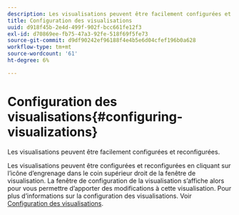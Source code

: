 ```yaml
---
description: Les visualisations peuvent être facilement configurées et reconfigurées.
title: Configuration des visualisations
uuid: d918f45b-2e4d-499f-902f-bcc661fe12f3
exl-id: d70869ee-fb75-47a3-92fe-518f69f5fe73
source-git-commit: d9df90242ef96188f4e4b5e6d04cfef196b0a628
workflow-type: tm+mt
source-wordcount: '61'
ht-degree: 6%

---
```


# Configuration des visualisations{#configuring-visualizations}

Les visualisations peuvent être facilement configurées et reconfigurées.

Les visualisations peuvent être configurées et reconfigurées en cliquant sur l’icône d’engrenage dans le coin supérieur droit de la fenêtre de visualisation. La fenêtre de configuration de la visualisation s’affiche alors pour vous permettre d’apporter des modifications à cette visualisation. Pour plus d’informations sur la configuration des visualisations. Voir [Configuration des visualisations](../../../../home/c-adobe-data-workbench-dashboard/c-visualizations/c-configuring-visualizations.md#concept-edc3c7270ffe429c9aab8ceca429b570).
